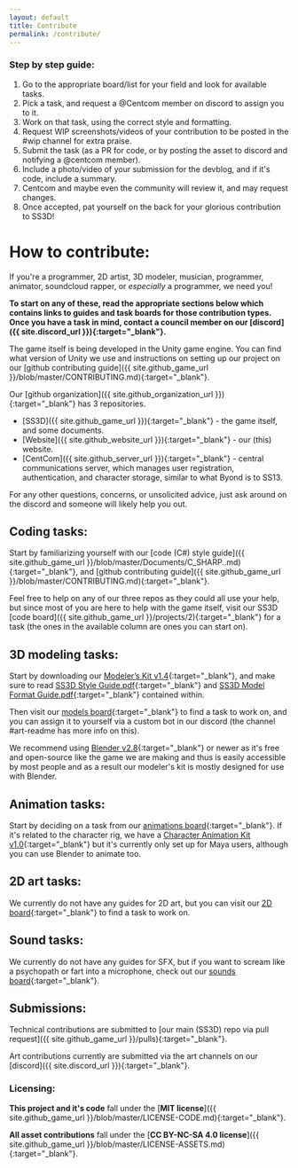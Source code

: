 ```yaml
---
layout: default
title: Contribute
permalink: /contribute/
---
```


### Step by step guide:

1. Go to the appropriate board/list for your field and look for available tasks.
2. Pick a task, and request a @Centcom member on discord to assign you to it.
3. Work on that task, using the correct style and formatting.
4. Request WIP screenshots/videos of your contribution to be posted in the #wip channel for extra praise.
5. Submit the task (as a PR for code, or by posting the asset to discord and notifying a @centcom member).
6. Include a photo/video of your submission for the devblog, and if it's code, include a summary.
7. Centcom and maybe even the community will review it, and may request changes.
8. Once accepted, pat yourself on the back for your glorious contribution to SS3D!

# How to contribute:

If you're a programmer, 2D artist, 3D modeler, musician, programmer, animator, soundcloud rapper, or *especially* a programmer, we need you!

**To start on any of these, read the appropriate sections below which contains links to guides and task boards for those contribution types. Once you have a task in mind, contact a council member on our [discord]({{ site.discord_url }}){:target="_blank"}.**

The game itself is being developed in the Unity game engine. You can find what version of Unity we use and instructions on setting up our project on our [github contributing guide]({{ site.github_game_url }}/blob/master/CONTRIBUTING.md){:target="_blank"}.

Our [github organization]({{ site.github_organization_url }}){:target="_blank"} has 3 repositories.
- [SS3D]({{ site.github_game_url }}){:target="_blank"} - the game itself, and some documents.
- [Website]({{ site.github_website_url }}){:target="_blank"} - our (this) website.
- [CentCom]({{ site.github_server_url }}){:target="_blank"} - central communications server, which manages user registration, authentication, and character storage, similar to what Byond is to SS13.

For any other questions, concerns, or unsolicited advice, just ask around on the discord and someone will likely help you out.

## Coding tasks:

Start by familiarizing yourself with our [code (C#) style guide]({{ site.github_game_url }}/blob/master/Documents/C_SHARP..md){:target="_blank"}, and [github contributing guide]({{ site.github_game_url }}/blob/master/CONTRIBUTING.md){:target="_blank"}.

Feel free to help on any of our three repos as they could all use your help, but since most of you are here to help with the game itself, visit our SS3D [code board]({{ site.github_game_url }}/projects/2){:target="_blank"} for a task (the ones in the available column are ones you can start on).

## 3D modeling tasks:

Start by downloading our [Modeler’s Kit v1.4](https://drive.google.com/drive/folders/1fUn42ATEWXKvAGoWoCpN9EoURFW_7ppX?usp=sharing){:target="_blank"}, and make sure to read [SS3D Style Guide.pdf](https://drive.google.com/file/d/1bBwFSBXxDkAUSFpyJyidRbGPqIjBPxTo/view?usp=sharing){:target="_blank"} and [SS3D Model Format Guide.pdf](https://drive.google.com/file/d/1fx3B8N5exKNefXuRCYbV1hTZTg6HB0j9/view?usp=sharing){:target="_blank"} contained within.

Then visit our [models board](https://trello.com/b/ZVcDitv0/ss3d-model-list){:target="_blank"} to find a task to work on, and you can assign it to yourself via a custom bot in our discord (the channel #art-readme has more info on this).

We recommend using [Blender v2.8](https://www.blender.org/download/releases/){:target="_blank"} or newer as it's free and open-source like the game we are making and thus is easily accessible by most people and as a result our modeler's kit is mostly designed for use with Blender.

## Animation tasks:

Start by deciding on a task from our [animations board](https://trello.com/b/xZ5bhNWw/ss3d-animations){:target="_blank"}. If it's related to the character rig, we have a [Character Animation Kit v1.0](https://drive.google.com/drive/folders/1V8QAE9651nYJffCSz9zjjygextDHN-GQ?usp=sharing){:target="_blank"} but it's currently only set up for Maya users, although you can use Blender to animate too.

## 2D art tasks:

We currently do not have any guides for 2D art, but you can visit our [2D board](https://trello.com/b/XVZ95Hjq/ss3d-2d){:target="_blank"} to find a task to work on.

## Sound tasks:

We currently do not have any guides for SFX, but if you want to scream like a psychopath or fart into a microphone, check out our [sounds board](https://trello.com/b/k6pWgJE0/ss3d-sound-design){:target="_blank"}.

## Submissions:

Technical contributions are submitted to [our main (SS3D) repo via pull request]({{ site.github_game_url }}/pulls){:target="_blank"}.

Art contributions currently are submitted via the art channels on our [discord]({{ site.discord_url }}){:target="_blank"}.

### Licensing:

**This project and it's code** fall under the [**MIT license**]({{ site.github_game_url }}/blob/master/LICENSE-CODE.md){:target="_blank"}.

**All asset contributions** fall under the [**CC BY-NC-SA 4.0 license**]({{ site.github_game_url }}/blob/master/LICENSE-ASSETS.md){:target="_blank"}.
